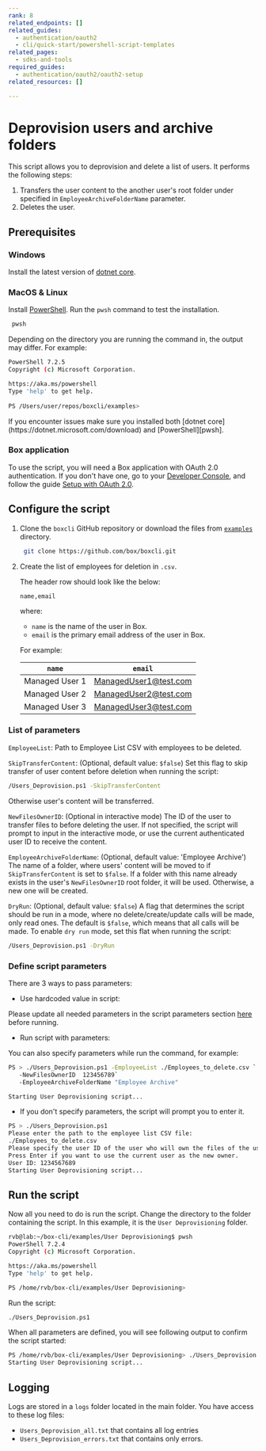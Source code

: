 ```yaml
---
rank: 8
related_endpoints: []
related_guides:
  - authentication/oauth2
  - cli/quick-start/powershell-script-templates
related_pages:
  - sdks-and-tools
required_guides:
  - authentication/oauth2/oauth2-setup
related_resources: []

---
```

# Deprovision users and archive folders

<!-- markdownlint-disable line-length -->

This script allows you to deprovision and delete a list of users. 
It performs the following steps:

1. Transfers the user content to the another user's root folder
under specified in `EmployeeArchiveFolderName` parameter.
2. Deletes the user.

## Prerequisites

### Windows

Install the latest version of [dotnet core](https://dotnet.microsoft.com/download).

### MacOS & Linux

Install [PowerShell][pwsh]. Run the `pwsh` command to test the installation.

   ```bash
    pwsh 
   ```

Depending on the directory you are
running the command in, the output may differ.
For example:

   ```bash
   PowerShell 7.2.5
   Copyright (c) Microsoft Corporation.

   https://aka.ms/powershell
   Type 'help' to get help.
     
   PS /Users/user/repos/boxcli/examples> 
   ```

   <message>
      If you encounter issues make sure you installed both 
      [dotnet core](https://dotnet.microsoft.com/download) and 
      [PowerShell][pwsh].
   </message>

### Box application

To use the script, you will need a Box application
with OAuth 2.0 authentication. If you don't have one,
go to your [Developer Console][console], and follow the guide 
[Setup with OAuth 2.0][auth].

## Configure the script

1. Clone the `boxcli` GitHub repository 
or download the files from [`examples`][examples] directory.

   ```bash
    git clone https://github.com/box/boxcli.git
   ```

2. Create the list of employees for deletion in `.csv`.

   The header row should look like the below:

   `name,email`

   where:

   * `name` is the name of the user in Box. 
   * `email` is the primary email address of the user in Box.

   For example:
   
   |`name`| `email`|
   |------|--------|
   |Managed User 1| ManagedUser1@test.com|
   |Managed User 2| ManagedUser2@test.com|
   |Managed User 3| ManagedUser3@test.com|

### List of parameters

`EmployeeList`: Path to Employee List CSV with employees to be deleted.

`SkipTransferContent`: (Optional, default value: `$false`) Set this flag to skip transfer of user content before deletion when running the script:
 
 ```bash
/Users_Deprovision.ps1 -SkipTransferContent
```

Otherwise user's content will be transferred.

`NewFilesOwnerID`: (Optional in interactive mode) The ID of the user to transfer files to before deleting the user.
If not specified, the script will prompt to input in the interactive mode, or use the current authenticated user ID to receive the content.

`EmployeeArchiveFolderName`: (Optional, default value: 'Employee Archive') The name of a folder, where users' content will be moved to if `SkipTransferContent` is set to `$false`.
If a folder with this name already exists in the user's `NewFilesOwnerID` root folder, it will be used. Otherwise, a new one will be created.

`DryRun`: (Optional, default value: `$false`) A flag that determines the script should be run in a mode, where no delete/create/update calls will be made, only read ones. The default is `$false`, which means that all calls will be made. To enable `dry run` mode, set this flat when running the script:

```bash
/Users_Deprovision.ps1 -DryRun
```

### Define script parameters

There are 3 ways to pass parameters:

* Use hardcoded value in script:

Please update all needed parameters in the script parameters section [here][parameters] before running.

* Run script with parameters:

You can also specify parameters while run the command, for example:

```bash
PS > ./Users_Deprovision.ps1 -EmployeeList ./Employees_to_delete.csv `
   -NewFilesOwnerID  123456789`
   -EmployeeArchiveFolderName "Employee Archive"

Starting User Deprovisioning script...
```

* If you don't specify parameters, the script will prompt you to enter it.

```bash
PS > ./Users_Deprovision.ps1
Please enter the path to the employee list CSV file:
./Employees_to_delete.csv
Please specify the user ID of the user who will own the files of the users being deprovisioned.
Press Enter if you want to use the current user as the new owner.
User ID: 1234567689
Starting User Deprovisioning script...
```

## Run the script

Now all you need to do is run the script. Change the directory to the folder containing the script. In this example, it is the `User Deprovisioning` folder.

```bash
rvb@lab:~/box-cli/examples/User Deprovisioning$ pwsh
PowerShell 7.2.4
Copyright (c) Microsoft Corporation.

https://aka.ms/powershell
Type 'help' to get help.

PS /home/rvb/box-cli/examples/User Deprovisioning>
```

Run the script:

```bash
./Users_Deprovision.ps1
```

When all parameters are defined, you will see following output to confirm the script started:

```bash
PS /home/rvb/box-cli/examples/User Deprovisioning> ./Users_Deprovision.ps1
Starting User Deprovisioning script...
```
   
## Logging

Logs are stored in a `logs` folder located in the main folder. 
You have access to these log files:

* `Users_Deprovision_all.txt` that contains all log entries
* `Users_Deprovision_errors.txt` that contains only errors.

[scripts]: https://github.com/box/boxcli/tree/main/examples
[pwsh]: https://docs.microsoft.com/en-us/powershell/scripting/install/installing-powershell?view=powershell-7.2
[quickstart]: g://cli/quick-start/create-oauth-app/
[console]: https://app.box.com/developers/console
[auth]: g://authentication/oauth2/oauth2-setup
[examples]:https://github.com/box/boxcli/tree/main/examples/User%20Deprovisioning
[parameters]: https://github.com/box/boxcli/tree/main/examples/User%20Deprovisioning/Users_Deprovision.ps1#L17-L36
[employeelist]:[https://github.com/box/boxcli/blob/main/examples/User%20Deprovisioning/Users_Deprovision.ps1#L12
